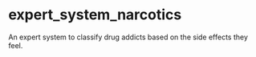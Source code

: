 # expert_system_narcotics
An expert system to classify drug addicts based on the side effects they feel.
